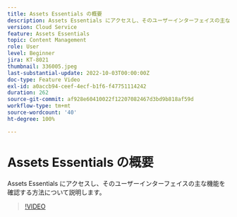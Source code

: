 ```yaml
---
title: Assets Essentials の概要
description: Assets Essentials にアクセスし、そのユーザーインターフェイスの主なファセットをする方法について説明します。
version: Cloud Service
feature: Assets Essentials
topic: Content Management
role: User
level: Beginner
jira: KT-8021
thumbnail: 336005.jpeg
last-substantial-update: 2022-10-03T00:00:00Z
doc-type: Feature Video
exl-id: a0accb94-ceef-4ecf-b1f6-f47751114242
duration: 262
source-git-commit: af928e60410022f12207082467d3bd9b818af59d
workflow-type: tm+mt
source-wordcount: '40'
ht-degree: 100%

---
```


# Assets Essentials の概要

Assets Essentials にアクセスし、そのユーザーインターフェイスの主な機能を確認する方法について説明します。

>[!VIDEO](https://video.tv.adobe.com/v/336005?quality=12&learn=on)
